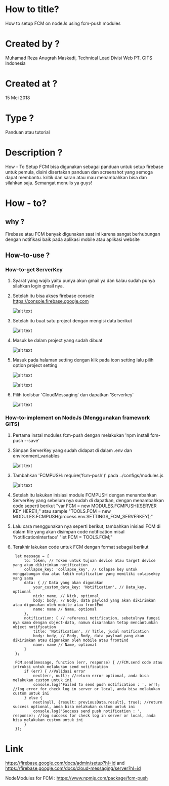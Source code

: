 # How to title?

How to setup FCM on nodeJs using fcm-push modules

# Created by ?

Muhamad Reza Anugrah Maskadi, Technical Lead Divisi Web
PT. GITS Indonesia

# Created at ?

15 Mei 2018

# Type ? 

Panduan atau tutorial

# Description ?

How - To Setup FCM bisa digunakan sebagai panduan untuk setup firebase untuk pemula,
disini disertakan panduan dan screenshot yang semoga dapat membantu.
kritik dan saran atau mau menambahkan bisa dan silahkan saja.
Semangat menulis ya guys!

# How - to?
## why ?

Firebase atau FCM banyak digunakan saat ini karena sangat berhubungan dengan notifikasi baik pada aplikasi mobile atau aplikasi website

## How-to-use ?

### How-to-get ServerKey
1. Syarat yang wajib yaitu punya akun gmail ya dan kalau sudah punya silahkan login gmail nya.
2. Setelah itu bisa akses firebase console https://console.firebase.google.com

    ![alt text](http://res.cloudinary.com/rezamaskadi/image/upload/v1526856384/how-to1.png)

3. Setelah itu buat satu project dengan mengisi data berikut

    ![alt text](http://res.cloudinary.com/rezamaskadi/image/upload/v1526856386/how-to2.png)
    
4. Masuk ke dalam project yang sudah dibuat

    ![alt text](http://res.cloudinary.com/rezamaskadi/image/upload/v1526942034/how-to3-1.png)

5. Masuk pada halaman setting dengan klik pada icon setting lalu pilih option project setting

    ![alt text](http://res.cloudinary.com/rezamaskadi/image/upload/v1526856384/how-to4.png)
    
    ![alt text](http://res.cloudinary.com/rezamaskadi/image/upload/v1526856384/how_-_to_5.png)
    
6. Pilih toolsbar 'CloudMessaging' dan dapatkan 'Serverkey'

    ![alt text](http://res.cloudinary.com/rezamaskadi/image/upload/v1526859509/how-to6.png)

### How-to-implement on NodeJs (Menggunakan framework GITS)
1. Pertama instal modules fcm-push dengan melakukan 'npm install fcm-push --save'
2. Simpan ServerKey yang sudah didapat di dalam .env dan environment_variables

    ![alt text](http://res.cloudinary.com/rezamaskadi/image/upload/v1526856384/how-to7.png)

3. Tambahkan 'FCMPUSH: require('fcm-push')' pada ../configs/modules.js

    ![alt text](http://res.cloudinary.com/rezamaskadi/image/upload/v1526856383/how-to8.png)

4. Setelah itu lakukan inisiasi module FCMPUSH dengan menambahkan ServerKey yang sebelum nya sudah di dapatkan,
   dengan menambahkan code seperti berikut "var FCM = new MODULES.FCMPUSH([SERVER KEY HERE]);" atau sample "TOOLS.FCM = new MODULES.FCMPUSH(process.env.SETTINGS_FCM_SERVERKEY);"

5. Lalu cara menggunakan nya seperti berikut, tambahkan inisiasi FCM di dalam file yang akan disimpan code notification misal 'NotificationInterface'
   "let FCM = TOOLS.FCM;"

6. Terakhir lakukan code untuk FCM dengan format sebagai berikut

        let message = {
            to: token, // Token untuk tujuan device atau target device yang akan dikirimkan notification
            collapse_key: 'collapse_key', // Colapse key untuk menggabungan dua atau lebih notification yang memiliki colapsekey yang sama
            data: { // Data yang akan digunakan
                your_custom_data_key: 'Notification', // Data_key, optional
                nick: name, // Nick, optional
                body: body, // Body, data payload yang akan dikirimkan atau digunakan oleh mobile atau frontEnd
                name: name // Name, optional
            },
            notification: { // referensi notification, sebetulnya fungsi nya sama dengan object-data, namun disarankan tetap mencantumkan object notification 
                title: 'Notification', // Title, judul notification
                body: body, // Body, Body, data payload yang akan dikirimkan atau digunakan oleh mobile atau frontEnd
                name: name // Name, optional
            }
        };

        FCM.send(message, function (err, response) { //FCM.send code atau intruksi untuk melakukan send notification
            if (err) { //Validasi error
                next(err, null); //return error optional, anda bisa melakukan custom untuk ini
                console.log('Failed to send push notification : ', err); //log error for check log in server or local, anda bisa melakukan custom untuk ini
            } else {
                next(null, {result: previousData.result}, true); //return success optional, anda bisa melakukan custom untuk ini
                console.log('Success send push notification : ', response); //log success for check log in server or local, anda bisa melakukan custom untuk ini
            }
        });

# Link

https://firebase.google.com/docs/admin/setup?hl=id
and
https://firebase.google.com/docs/cloud-messaging/server?hl=id

NodeModules for FCM :
https://www.npmjs.com/package/fcm-push